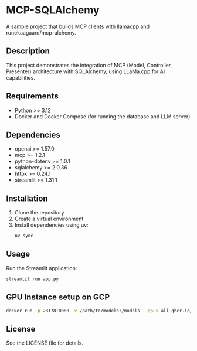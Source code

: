 # MCP-SQLAlchemy

A sample project that builds MCP clients with llamacpp and runekaagaard/mcp-alchemy.

## Description

This project demonstrates the integration of MCP (Model, Controller, Presenter) architecture with SQLAlchemy, using LLaMa.cpp for AI capabilities.

## Requirements

- Python >= 3.12
- Docker and Docker Compose (for running the database and LLM server)

## Dependencies

- openai >= 1.57.0
- mcp >= 1.2.1
- python-dotenv >= 1.0.1
- sqlalchemy >= 2.0.36
- httpx >= 0.24.1
- streamlit >= 1.31.1

## Installation

1. Clone the repository
2. Create a virtual environment
3. Install dependencies using uv:
   ```bash
   uv sync
   ```

## Usage

Run the Streamlit application:
```bash
streamlit run app.py
```

## GPU Instance setup on GCP
```bash
docker run -p 23178:8080 -v /path/to/models:/models --gpus all ghcr.io/ggerganov/llama.cpp:server-cuda -m models/phi-4-Q2_K.gguf -c 32178 --host 0.0.0.0 --port 8080 --n-gpu-layers 99
```

## License

See the LICENSE file for details.